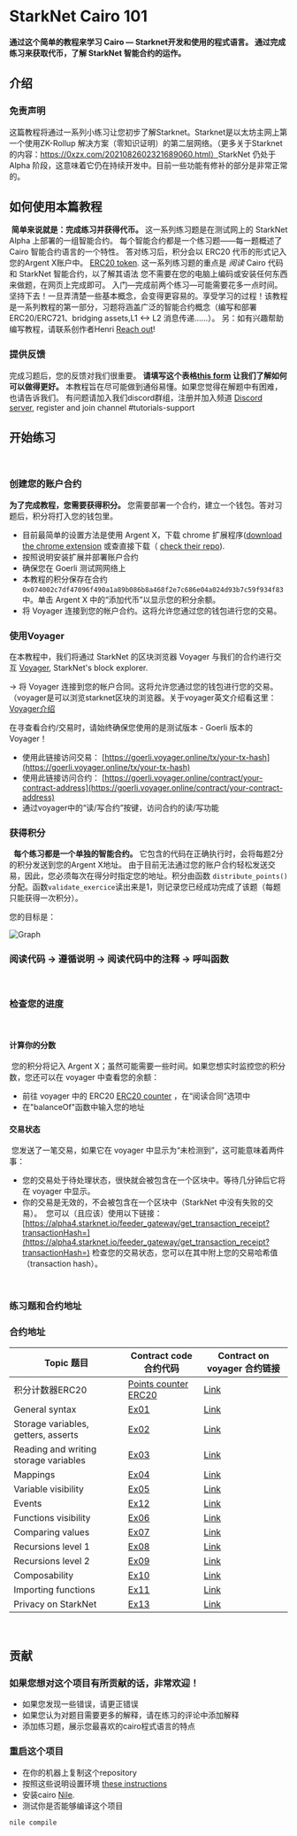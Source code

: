 # StarkNet Cairo 101
**通过这个简单的教程来学习 Cairo — Starknet开发和使用的程式语言。
通过完成练习来获取代币，了解 StarkNet 智能合约的运作。**
​
## 介绍
### 免责声明
​
这篇教程将通过一系列小练习让您初步了解Starknet。Starknet是以太坊主网上第一个使用ZK-Rollup 解决方案（零知识证明）的第二层网络。（更多关于Starknet的内容：https://0xzx.com/2021082602321689060.html）
​
StarkNet 仍处于 Alpha 阶段，这意味着它仍在持续开发中。目前一些功能有修补的部分是非常正常的。
​
## 如何使用本篇教程
​
**简单来说就是：完成练习并获得代币。**
这一系列练习题是在测试网上的 StarkNet Alpha 上部署的一组智能合约。
每个智能合约都是一个练习题——每一题概述了 Cairo 智能合约语言的一个特性。
答对练习后，积分会以 ERC20 代币的形式记入您的Argent X账户中。 [ERC20 token](contracts/token/TDERC20.cairo).
​
这一系列练习题的重点是 *阅读* Cairo 代码和 StarkNet 智能合约，以了解其语法
您不需要在您的电脑上编码或安装任何东西来做题，在网页上完成即可。
​
入门—完成前两个练习—可能需要花多一点时间。坚持下去！一旦弄清楚一些基本概念，会变得更容易的。享受学习的过程！
​
该教程是一系列教程的第一部分，习题将涵盖广泛的智能合约概念（编写和部署 ERC20/ERC721、bridging assets,L1 <-> L2 消息传递……）。
另：如有兴趣帮助编写教程，请联系创作者Henri [Reach out](https://twitter.com/HenriLieutaud)!
​
### 提供反馈
完成习题后，您的反馈对我们很重要。
**请填写这个表格[this form](https://forms.reform.app/starkware/untitled-form-4/kaes2e) 让我们了解如何可以做得更好。** 
​
本教程旨在尽可能做到通俗易懂。如果您觉得在解题中有困难，也请告诉我们。
​
有问题请加入我们discord群组，注册并加入频道 [Discord server](https://discord.gg/B7PevJGCCw), register and join channel #tutorials-support
​
## 开始练习
​
### 创建您的账户合约
**为了完成教程，您需要获得积分。** 您需要部署一个合约，建立一个钱包。答对习题后，积分将打入您的钱包里。
-   目前最简单的设置方法是使用 Argent X，下载 chrome 扩展程序([download the chrome extension](https://chrome.google.com/webstore/detail/argent-x-starknet-wallet/dlcobpjiigpikoobohmabehhmhfoodbb/)  或查直接下载（ [check their repo](https://github.com/argentlabs/argent-x)).
-   按照说明安装扩展并部署账户合约
-   确保您在 Goerli 测试网网络上
-   本教程的积分保存在合约  `0x074002c7df47096f490a1a89b086b8a468f2e7c686e04a024d93b7c59f934f83`中。单击 Argent X 中的“添加代币”以显示您的积分余额。
-   将 Voyager 连接到您的帐户合约。这将允许您通过您的钱包进行您的交易。
​
### 使用Voyager
在本教程中，我们将通过 StarkNet 的区块浏览器 Voyager 与我们的合约进行交互 [Voyager](https://goerli.voyager.online/), StarkNet's block explorer. 

-> 将 Voyager 连接到您的帐户合同。这将允许您通过您的钱包进行您的交易。（voyager是可以浏览starknet区块的浏览器。关于voyager英文介绍看这里：  [Voyager介绍](https://medium.com/nethermind-eth/introducing-voyager-the-window-to-starknet-c948f3a07a9b)



在寻查看合约/交易时，请始终确保您使用的是测试版本 - Goerli 版本的 Voyager！
-   使用此链接访问交易： [https://goerli.voyager.online/tx/your-tx-hash](https://goerli.voyager.online/tx/your-tx-hash)
-   使用此链接访问合约： [https://goerli.voyager.online/contract/your-contract-address](https://goerli.voyager.online/contract/your-contract-address)
-   通过voyager中的“读/写合约”按键，访问合约的读/写功能
​
### 获得积分

​
​
**每个练习都是一个单独的智能合约。** 它包含的代码在正确执行时，会将每题2分的积分发送到您的Argent X地址。
​
由于目前无法通过您的账户合约轻松发送交易，因此，您必须每次在得分时指定您的地址。积分由函数 `distribute_points()` 分配。函数`validate_exercice`读出来是1，则记录您已经成功完成了该题（每题只能获得一次积分）。 

您的目标是：

![Graph](assets/diagram.png)
### 阅读代码 -> 遵循说明 -> 阅读代码中的注释 -> 呼叫函数
​
​
### 检查您的进度
​
#### 计算你的分数
​
您的积分将记入 Argent X；虽然可能需要一些时间。如果您想实时监控您的积分数，您还可以在 voyager 中查看您的余额：
​
-   前往 voyager 中的 ERC20 [ERC20 counter](https://goerli.voyager.online/contract/0x074002c7df47096f490a1a89b086b8a468f2e7c686e04a024d93b7c59f934f83#readContract) ，在“阅读合同”选项中 
-   在"balanceOf"函数中输入您的地址 
​
#### 交易状态
​
您发送了一笔交易，如果它在 voyager 中显示为“未检测到”，这可能意味着两件事：
​
-   您的交易处于待处理状态，很快就会被包含在一个区块中。等待几分钟后它将在 voyager 中显示。
-   你的交易是无效的，不会被包含在一个区块中（StarkNet 中没有失败的交易）。
​
您可以（且应该）使用以下链接： [https://alpha4.starknet.io/feeder_gateway/get_transaction_receipt?transactionHash=](https://alpha4.starknet.io/feeder_gateway/get_transaction_receipt?transactionHash=) 检查您的交易状态，您可以在其中附上您的交易哈希值（transaction hash）。

​
### 练习题和合约地址
### 合约地址
|Topic 题目|Contract code 合约代码|Contract on voyager 合约链接|
|---|---|---|
|积分计数器ERC20|[Points counter ERC20](contracts/token/TDERC20.cairo)|[Link](https://goerli.voyager.online/contract/0x074002c7df47096f490a1a89b086b8a468f2e7c686e04a024d93b7c59f934f83)|
|General syntax|[Ex01](contracts/ex01.cairo)|[Link](https://goerli.voyager.online/contract/0x04b9b3cea3d4b21f7f272a26cf0d54f40348a9d8509f951b217e33d4e9c80af2)|
|Storage variables, getters, asserts|[Ex02](contracts/ex02.cairo)|[Link](https://goerli.voyager.online/contract/0x06511a41c0620d756ff9e3c6b27d5aea2d9b65e162abdec72c4d746c0a1aca05)|
|Reading and writing storage variables|[Ex03](contracts/ex03.cairo)|[Link](https://goerli.voyager.online/contract/0x044a68c9052a5208a46aee5d0af6f6a3e30686ab9ce3e852c4b817d0a76f2f09)|
|Mappings|[Ex04](contracts/ex04.cairo)|[Link](https://goerli.voyager.online/contract/0x04e701814214c5d82215a134c31029986b0d05a2592c0c977fe2330263dc7304)|
|Variable visibility|[Ex05](contracts/ex05.cairo)|[Link](https://goerli.voyager.online/contract/0x01e7285636d7d147df6e2eacb044611e13ce79048c4ac21d0209c8c923108975)|
|Events|[Ex12](contracts/ex12.cairo)|[Link](https://goerli.voyager.online/contract/0x0658e159d61d4428b6d5fa90aa20083786674c49a645fe416fc4c35b145f8a83)|
|Functions visibility|[Ex06](contracts/ex06.cairo)|[Link](https://goerli.voyager.online/contract/0x02abaa69541bd4630225cd69fa87d08a6e8fb80f4c7c2e8d3568fa59e71eec26)|
|Comparing values|[Ex07](contracts/ex07.cairo)|[Link](https://goerli.voyager.online/contract/0x07d9f4f818592b7a97f2c7e5915733ed022f96313cb61bde2c27a9fbd729a5a4)|
|Recursions level 1|[Ex08](contracts/ex08.cairo)|[Link](https://goerli.voyager.online/contract/0x072d42eb599c9ec14d1f7209223226cb1436898c6930480c6a2f6998c6ceb9fe)|
|Recursions level 2|[Ex09](contracts/ex09.cairo)|[Link](https://goerli.voyager.online/contract/0x035203b6c0b68ef87127a7d77f36de4279ceb79ea2d8099f854f51fc28074de4)|
|Composability|[Ex10](contracts/ex10.cairo)|[Link](https://goerli.voyager.online/contract/0x071e59fbd7e724b94ad1f6d4bba1ff7161a834c6b19c4b88719ad640d5a6105c)|
|Importing functions|[Ex11](contracts/ex11.cairo)|[Link](https://goerli.voyager.online/contract/0x06e124eba8dcf1ebe207d6adb366193511373801b49742b39ace5c868b795e68)|
|Privacy on StarkNet|[Ex13](contracts/ex13.cairo)|[Link](https://goerli.voyager.online/contract/0x07b271402ce18e1bcc1b64f555cdc23693b0eb091d71644f72b6c220814c1425)|

​
​
## 贡献
### 如果您想对这个项目有所贡献的话，非常欢迎！
- 如果您发现一些错误，请更正错误
- 如果您认为对题目需要更多的解释，请在练习的评论中添加解释
- 添加练习题，展示您最喜欢的cairo程式语言的特点
​
### 重启这个项目
- 在你的机器上复制这个repository
- 按照这些说明设置环境 [these instructions](https://starknet.io/docs/quickstart.html#quickstart)
- 安装cairo [Nile](https://github.com/OpenZeppelin/nile).
- 测试你是否能够编译这个项目
```
nile compile
```

